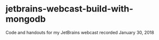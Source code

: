 # jetbrains-webcast-build-with-mongodb
Code and handouts for my JetBrains webcast recorded January 30, 2018

